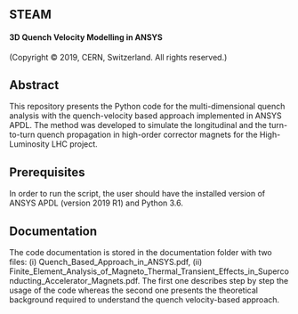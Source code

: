 ## **STEAM** 
#### 3D Quench Velocity Modelling in ANSYS
(Copyright © 2019, CERN, Switzerland. All rights reserved.)

## Abstract
This repository presents the Python code for the multi-dimensional quench analysis with the quench-velocity based 
approach implemented in ANSYS APDL. The method was developed to simulate the longitudinal and the turn-to-turn quench 
propagation in high-order corrector magnets for the High-Luminosity LHC project. 

## Prerequisites
In order to run the script, the user should have the installed version of ANSYS APDL (version 2019 R1) and Python 3.6.

## Documentation
The code documentation is stored in the documentation folder with two files: (i) Quench_Based_Approach_in_ANSYS.pdf, 
(ii) Finite_Element_Analysis_of_Magneto_Thermal_Transient_Effects_in_Superconducting_Accelerator_Magnets.pdf. 
The first one describes step by step the usage of the code whereas the second one presents the theoretical background 
required to understand the quench velocity-based approach.